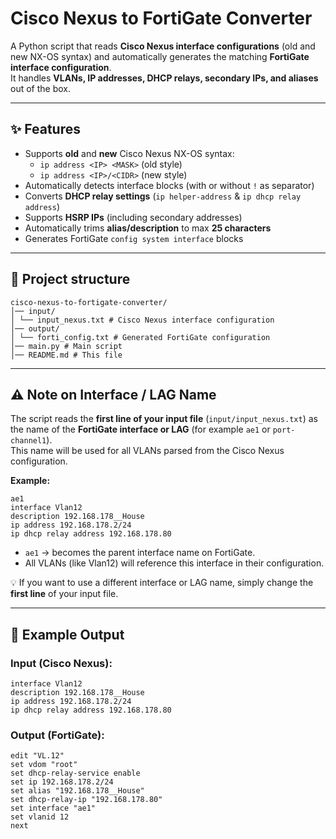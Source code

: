 # Cisco Nexus to FortiGate Converter

A Python script that reads **Cisco Nexus interface configurations** (old and new NX-OS syntax) and automatically generates the matching **FortiGate interface configuration**.  
It handles **VLANs, IP addresses, DHCP relays, secondary IPs, and aliases** out of the box.  

---

## ✨ Features
- Supports **old** and **new** Cisco Nexus NX-OS syntax:
  - `ip address <IP> <MASK>` (old style)
  - `ip address <IP>/<CIDR>` (new style)
- Automatically detects interface blocks (with or without `!` as separator)
- Converts **DHCP relay settings** (`ip helper-address` & `ip dhcp relay address`)
- Supports **HSRP IPs** (including secondary addresses)
- Automatically trims **alias/description** to max **25 characters**
- Generates FortiGate `config system interface` blocks

---

## 📂 Project structure
```
cisco-nexus-to-fortigate-converter/
│── input/
│ └── input_nexus.txt # Cisco Nexus interface configuration
│── output/
│ └── forti_config.txt # Generated FortiGate configuration
│── main.py # Main script
│── README.md # This file
```
---


## ⚠️ Note on Interface / LAG Name

The script reads the **first line of your input file** (`input/input_nexus.txt`) as the name of the **FortiGate interface or LAG** (for example `ae1` or `port-channel1`).  
This name will be used for all VLANs parsed from the Cisco Nexus configuration.  

**Example:** 
```
ae1
interface Vlan12
description 192.168.178__House
ip address 192.168.178.2/24
ip dhcp relay address 192.168.178.80
```
- `ae1` → becomes the parent interface name on FortiGate.  
- All VLANs (like Vlan12) will reference this interface in their configuration.  

💡 If you want to use a different interface or LAG name, simply change the **first line** of your input file.


---
## 📖 Example Output

### Input (Cisco Nexus):
```
interface Vlan12
description 192.168.178__House
ip address 192.168.178.2/24
ip dhcp relay address 192.168.178.80
```

### Output (FortiGate):
```
edit "VL.12"
set vdom "root"
set dhcp-relay-service enable
set ip 192.168.178.2/24
set alias "192.168.178__House"
set dhcp-relay-ip "192.168.178.80"
set interface "ae1"
set vlanid 12
next
```
